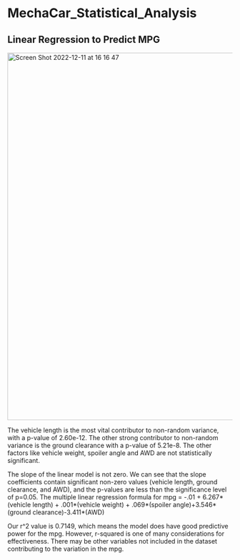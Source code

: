 # MechaCar_Statistical_Analysis

## Linear Regression to Predict MPG

<img width="824" alt="Screen Shot 2022-12-11 at 16 16 47" src="https://user-images.githubusercontent.com/111800568/206929900-ff471c0e-b3d3-4ece-97df-7c1cea3c88db.png">

The vehicle length is the most vital contributor to non-random variance, with a p-value of 2.60e-12. The other strong contributor to non-random variance is the ground clearance with a p-value of 5.21e-8. The other factors like vehicle weight, spoiler angle and AWD are not statistically significant.

The slope of the linear model is not zero. We can see that the slope coefficients contain significant non-zero values (vehicle length, ground clearance, and AWD), and the p-values are less than the significance level of p=0.05. The multiple linear regression formula for mpg = -.01 + 6.267*(vehicle length) + .001*(vehicle weight) + .069*(spoiler angle)+3.546*(ground clearance)-3.411*(AWD)

Our r^2 value is 0.7149, which means the model does have good predictive power for the mpg. However, r-squared is one of many considerations for effectiveness. There may be other variables not included in the dataset contributing to the variation in the mpg.


